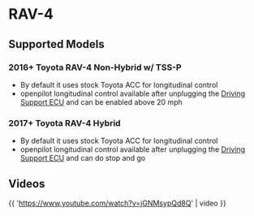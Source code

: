 # RAV-4

## Supported Models

### 2016+ Toyota RAV-4 Non-Hybrid w/ TSS-P

- By default it uses stock Toyota ACC for longitudinal control
- openpilot longitudinal control available after unplugging the [Driving Support ECU](https://community.comma.ai/wiki/index.php/Toyota#Rav4_.28for_openpilot.29) and can be enabled above 20 mph

### 2017+ Toyota RAV-4 Hybrid

- By default it uses stock Toyota ACC for longitudinal control
- openpilot longitudinal control available after unplugging the [Driving Support ECU](https://community.comma.ai/wiki/index.php/Toyota#Rav4_.28for_openpilot.29) and can do stop and go


## Videos

{{ 'https://www.youtube.com/watch?v=jGNMsypQd8Q' | video }}